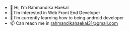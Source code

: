 - 👋 Hi, I’m Rahmandika Haekal
- 👀 I’m interested in Web Front End Developer
- 🌱 I’m currently learning how to being android developer
- 📫 Can reach me in rahmandikahaekal31@gmail.com
<!--
- 💞️ I’m looking to collaborate on ...
-->

<!---
rahmandikahaekal/rahmandikahaekal is a ✨ special ✨ repository because its `README.md` (this file) appears on your GitHub profile.
You can click the Preview link to take a look at your changes.
--->
